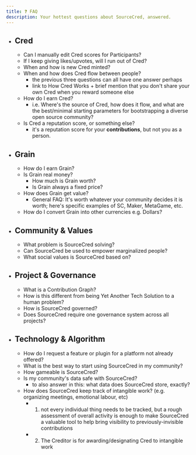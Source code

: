 ```yaml
---
title: ❓ FAQ
description: Your hottest questions about SourceCred, answered.
---
```


- ## Cred
  - Can I manually edit Cred scores for Participants?
  - If I keep giving likes/upvotes, will I run out of Cred?
  - When and how is new Cred minted?
  - When and how does Cred flow between people?
    - the previous three questions can all have one answer perhaps
    - link to How Cred Works + brief mention that you don't share your own Cred
      when you reward someone else
  - How do I earn Cred?
    - i.e. Where's the source of Cred, how does it flow, and what are the
      best/minimal starting parameters for bootstrapping a diverse open source
      community?
  - Is Cred a reputation score, or something else?
    - it's a reputation score for your **contributions**, but not you as a
      person.
- ## Grain
  - How do I earn Grain?
  - Is Grain real money?
    - How much is Grain worth?
    - Is Grain always a fixed price?
  - How does Grain get value?
    - General FAQ: It's worth whatever your community decides it is worth;
      here's specific examples of SC, Maker, MetaGame, etc.
  - How do I convert Grain into other currencies e.g. Dollars?
- ## Community & Values
  - What problem is SourceCred solving?
  - Can SourceCred be used to empower marginalized people?
  - What social values is SourceCred based on?
- ## Project & Governance
  - What is a Contribution Graph?
  - How is this different from being Yet Another Tech Solution to a human
    problem?
  - How is SourceCred governed?
  - Does SourceCred require one governance system across all projects?
- ## Technology & Algorithm
  - How do I request a feature or plugin for a platform not already offered?
  - What is the best way to start using SourceCred in my community?
  - How gameable is SourceCred?
  - Is my community's data safe with SourceCred?
    - to also answer in this: what data does SourceCred store, exactly?
  - How does SourceCred keep track of intangible work? (e.g. organizing
    meetings, emotional labour, etc)
    - 1. not every individual thing needs to be tracked, but a rough assessment
         of overall activity is enough to make SourceCred a valuable tool to
         help bring visibility to previously-invisible contributions
    - 2. The Creditor is for awarding/designating Cred to intangible work
